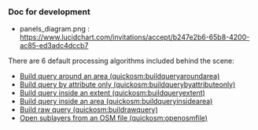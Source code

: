 ### Doc for development

* panels_diagram.png : https://www.lucidchart.com/invitations/accept/b247e2b6-65b8-4200-ac85-ed3adc4dccb7

There are 6 default processing algorithms included behind the scene:

* [Build query around an area (quickosm:buildqueryaroundarea)](quickosm_buildqueryaroundarea.md)
* [Build query by attribute only (quickosm:buildquerybyattributeonly)](quickosm_buildquerybyattributeonly.md)
* [Build query inside an extent (quickosm:buildqueryextent)](quickosm_buildqueryextent.md)
* [Build query inside an area (quickosm:buildqueryinsidearea)](quickosm_buildqueryinsidearea.md)
* [Build raw query (quickosm:buildrawquery)](quickosm_buildrawquery.md)
* [Open sublayers from an OSM file (quickosm:openosmfile)](quickosm_openosmfile.md)

